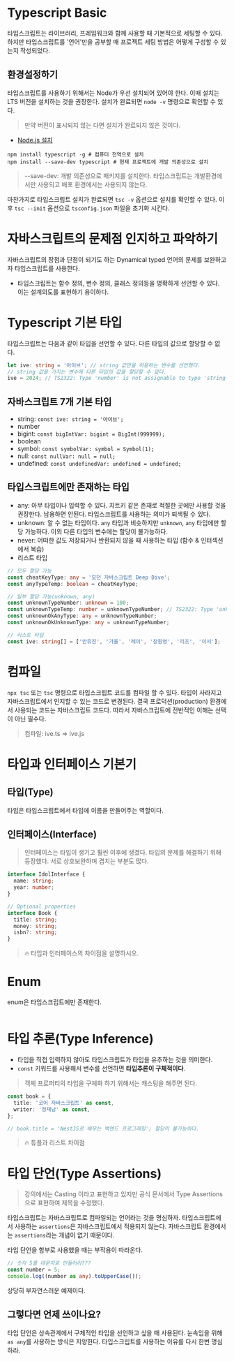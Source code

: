 # Typescript Basic

타입스크립트는 라이브러리, 프레임워크와 함께 사용할 때 기본적으로 세팅할 수 있다. 하지만 타입스크립트를 '언어'만을 공부할 때 프로젝트 세팅 방법은 어떻게 구성할 수 있는지 작성되었다.

## 환경설정하기

타입스크립트를 사용하기 위해서는 Node가 우선 설치되어 있어야 한다. 이때 설치는 LTS 버전을 설치하는 것을 권장한다. 설치가 완료되면 `node -v` 명령으로 확인할 수 있다.

> 만약 버전이 표시되지 않는 다면 설치가 완료되지 않은 것이다.

* [Node.js 설치](https://nodejs.org/en)

```shell
npm install typescript -g # 컴퓨터 전역으로 설치
npm install --save-dev typescript # 현재 프로젝트에 개발 의존성으로 설치
```

> --save-dev: 개발 의존성으로 패키지를 설치한다. 타입스크립트는 개발환경에서만 사용되고 배포 환경에서는 사용되지 않는다.

마찬가지로 타입스크립트 설치가 완료되면 `tsc -v` 옵션으로 설치를 확인할 수 있다. 이후 `tsc --init` 옵션으로 `tsconfig.json` 파일을 초기화 시킨다.

# 자바스크립트의 문제점 인지하고 파악하기

자바스크립트의 장점과 단점이 되기도 하는 Dynamical typed 언어의 문제를 보완하고자 타입스크립트를 사용한다.

* 타입스크립트는 함수 정의, 변수 정의, 클래스 정의등을 명확하게 선언할 수 있다. 이는 설계의도를 표현하기 용이하다.

# Typescript 기본 타입

타입스크립트는 다음과 같이 타입을 선언할 수 있다. 다른 타입의 값으로 할당할 수 없다.

```typescript
let ive: string = '아이브'; // string 값만을 허용하는 변수를 선언했다.
// string 값을 가지는 변수에 다른 타입의 값을 할당할 수 없다.
ive = 2024; // TS2322: Type 'number' is not assignable to type 'string'.
```

## 자바스크립트 7개 기본 타입

* string: `const ive: string = '아이브';`
* number
* bigint: `const bigIntVar: bigint = BigInt(999999);`
* boolean
* symbol: `const symbolVar: symbol = Symbol(1);`
* null: `const nullVar: null = null;`
* undefined: `const undefinedVar: undefined = undefined;`

## 타입스크립트에만 존재하는 타입

* any: 아무 타입이나 입력할 수 있다. 치트키 같은 존재로 적절한 곳에만 사용할 것을 권장한다. 남용하면 안된다. 타입스크립트를 사용하는 의미가 퇴색될 수 있다.
* unknown: 알 수 없는 타입이다. `any` 타입과 비슷하지만 `unknown`, `any` 타입에만 할당 가능하다. 이외 다른 타입의 변수에는 할당이 불가능하다.
* never: 어떠한 값도 저장되거나 반환되지 않을 때 사용하는 타입 (함수 & 인터섹션에서 복습)
* 리스트 타입

```typescript
// 모두 할당 가능
const cheatKeyType: any = '모던 자바스크립트 Deep Dive';
const anyTypeTemp: boolean = cheatKeyType;

// 일부 할당 가능(unknown, any)
const unknownTypeNumber: unknown = 100;
const unknownTypeTemp: number = unknownTypeNumber; // TS2322: Type 'unknown' is not assignable to type 'number'.
const unknownOkAnyType: any = unknownTypeNumber;
const unknownOkUnknownType: any = unknownTypeNumber;

// 리스트 타입
const ive: string[] = ['안유진', '가을', '레이', '장원영', '리즈', '이서']; 
```

# 컴파일

`npx tsc` 또는 `tsc` 명령으로 타입스크립트 코드를 컴파일 할 수 있다. 타입이 사라지고 자바스크립트에서 인지할 수 있는 코드로 변경된다.
결국 프로덕션(production) 환경에서 사용되는 코드는 자바스크립트 코드다. 따라서 자바스크립트에 전반적인 이해는 선택이 아닌 필수다.

> 컴파일: ive.ts => ive.js

# 타입과 인터페이스 기본기

## 타입(Type)

타입은 타입스크립트에서 타입에 이름을 만들어주는 역할이다.

## 인터페이스(Interface)

> 인터페이스는 타입이 생기고 훨씬 이후에 생겼다. 타입의 문제를 해결하기 위해 등장했다. 서로 상호보완하며 겹치는 부분도 많다.

```typescript
interface IdolInterface {
  name: string;
  year: number;
}

// Optional properties
interface Book {
  title: string;
  money: string;
  isbn?: string;
}
```

> 🔥 타입과 인터페이스의 차이점을 설명하시오.

# Enum

enum은 타입스크립트에만 존재한다.

```typescript

```

# 타입 추론(Type Inference)

* 타입을 직접 입력하지 않아도 타입스크립트가 타입을 유추하는 것을 의미한다.
* `const` 키워드를 사용해서 변수를 선언하면 **타입추론이 구체적이다**.

> 객체 프로퍼티의 타입을 구체화 하기 위해서는 캐스팅을 해주면 된다.

```typescript
const book = {
  title: '코어 자바스크립트' as const,
  writer: '정재남' as const,
};

// book.title = 'NestJS로 배우는 백엔드 프로그래밍'; 할당이 불가능하다.
```

> 🔥 튜플과 리스트 차이점

# 타입 단언(Type Assertions)

> 강의에서는 Casting 이라고 표현하고 있지만 공식 문서에서 Type Assertions으로 표현하여 제목을 수정했다.

타입스크립트는 자바스크립트로 컴파일되는 언어라는 것을 명심하자. 타입스크립트에서 사용하는 `assertions`은 자바스크립트에서 적용되지 않는다. 자바스크립트 환경에서는
`assertions`라는 개념이 없기 때문이다.

타입 단언을 함부로 사용했을 때는 부작용이 따라온다.

```typescript
// 숫자 5를 대문자로 만들어라???
const number = 5;
console.log((number as any).toUpperCase());
```

상당히 부자연스러운 예제이다.

## 그렇다면 언제 쓰이나요?

타입 단언은 상속관계에서 구체적인 타입을 선언하고 싶을 때 사용된다. 눈속임을 위해 `as any`를 사용하는 방식은 지양한다. 타입스크립트를 사용하는 이유를 다시 한번 명심하라.